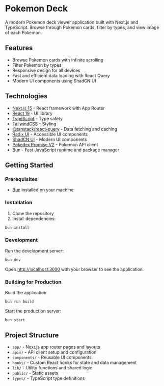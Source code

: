 # Pokemon Deck

A modern Pokemon deck viewer application built with Next.js and TypeScript. Browse through Pokemon cards, filter by types, and view image of each Pokemon.

## Features

- Browse Pokemon cards with infinite scrolling
- Filter Pokemon by types
- Responsive design for all devices
- Fast and efficient data loading with React Query
- Modern UI components using ShadCN UI

## Technologies

- [Next.js 15](https://nextjs.org/) - React framework with App Router
- [React 19](https://react.dev/) - UI library
- [TypeScript](https://www.typescriptlang.org/) - Type safety
- [TailwindCSS](https://tailwindcss.com/) - Styling
- [@tanstack/react-query](https://tanstack.com/query) - Data fetching and caching
- [Radix UI](https://www.radix-ui.com/) - Accessible UI components
- [ShadCN UI](https://ui.shadcn.com) - Modern UI components
- [Pokedex Promise V2](https://github.com/PokeAPI/pokedex-promise-v2) - Pokemon API client
- [Bun](https://bun.sh/) - Fast JavaScript runtime and package manager

## Getting Started

### Prerequisites

- [Bun](https://bun.sh/) installed on your machine

### Installation

1. Clone the repository
2. Install dependencies:

```bash
bun install
```

### Development

Run the development server:

```bash
bun dev
```

Open [http://localhost:3000](http://localhost:3000) with your browser to see the application.

### Building for Production

Build the application:

```bash
bun run build
```

Start the production server:

```bash
bun start
```

## Project Structure

- `app/` - Next.js app router pages and layouts
- `apis/` - API client setup and configuration
- `components/` - Reusable UI components
- `hooks/` - Custom React hooks for state and data management
- `lib/` - Utility functions and shared logic
- `public/` - Static assets
- `types/` - TypeScript type definitions
